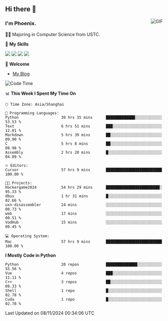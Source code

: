 ## Hi there 👋
<img align="right" alt="GIF" src="https://raw.githubusercontent.com/JoeyBling/JoeyBling/master/pic/pusheencode.gif" />

### I'm Phoenix.

👨‍🎓 Majoring in Computer Science from USTC.

🌟 **My Skills**

![](https://img.shields.io/badge/-Python-3e74a2?style=flat-square&logo=Python&logoColor=fff)
![](https://img.shields.io/badge/-C++-9f62a5?style=flat&logo=cplusplus&logoColor=white)
![](https://img.shields.io/badge/-Linux-185886?style=flat-square&logo=Linux&logoColor=fff)
![](https://img.shields.io/badge/-Rust-ff4136?style=flat-square&logo=Rust&logoColor=fff)

💬 **Welcome**

- [My Blog](https://ysy-phoenix.github.io/)

<!--START_SECTION:waka-->
![Code Time](http://img.shields.io/badge/Code%20Time-937%20hrs%2011%20mins-blue)

📊 **This Week I Spent My Time On** 

```text
🕑︎ Time Zone: Asia/Shanghai

💬 Programming Languages: 
Python                   30 hrs 35 mins      █████████████░░░░░░░░░░░░   53.53 % 
Text                     6 hrs 51 mins       ███░░░░░░░░░░░░░░░░░░░░░░   12.01 % 
Markdown                 5 hrs 39 mins       ██░░░░░░░░░░░░░░░░░░░░░░░   09.90 % 
C                        5 hrs 8 mins        ██░░░░░░░░░░░░░░░░░░░░░░░   08.98 % 
Assembly                 2 hrs 20 mins       █░░░░░░░░░░░░░░░░░░░░░░░░   04.09 % 

🔥 Editors: 
Cursor                   57 hrs 9 mins       █████████████████████████   100.00 % 

🐱‍💻 Projects: 
Hackergame2024           54 hrs 29 mins      ████████████████████████░   95.33 % 
dbus                     1 hr 31 mins        █░░░░░░░░░░░░░░░░░░░░░░░░   02.66 % 
uxn-disassembler         24 mins             ░░░░░░░░░░░░░░░░░░░░░░░░░   00.73 % 
web                      17 mins             ░░░░░░░░░░░░░░░░░░░░░░░░░   00.51 % 
VodHub                   15 mins             ░░░░░░░░░░░░░░░░░░░░░░░░░   00.45 % 

💻 Operating System: 
Mac                      57 hrs 9 mins       █████████████████████████   100.00 % 
```

**I Mostly Code in Python** 

```text
Python                   20 repos            ██████████████░░░░░░░░░░░   55.56 % 
Vue                      4 repos             ███░░░░░░░░░░░░░░░░░░░░░░   11.11 % 
C++                      3 repos             ██░░░░░░░░░░░░░░░░░░░░░░░   08.33 % 
Shell                    1 repo              █░░░░░░░░░░░░░░░░░░░░░░░░   02.78 % 
Cuda                     1 repo              █░░░░░░░░░░░░░░░░░░░░░░░░   02.78 % 
```




 Last Updated on 08/11/2024 00:34:06 UTC
<!--END_SECTION:waka-->

<!--
**ysy-phoenix/ysy-phoenix** is a ✨ _special_ ✨ repository because its `README.md` (this file) appears on your GitHub profile.

Here are some ideas to get you started:

- 🔭 I’m currently working on ...
- 🌱 I’m currently learning ...
- 👯 I’m looking to collaborate on ...
- 🤔 I’m looking for help with ...
- 💬 Ask me about ...
- 📫 How to reach me: ...
- 😄 Pronouns: ...
- ⚡ Fun fact: ...
-->
